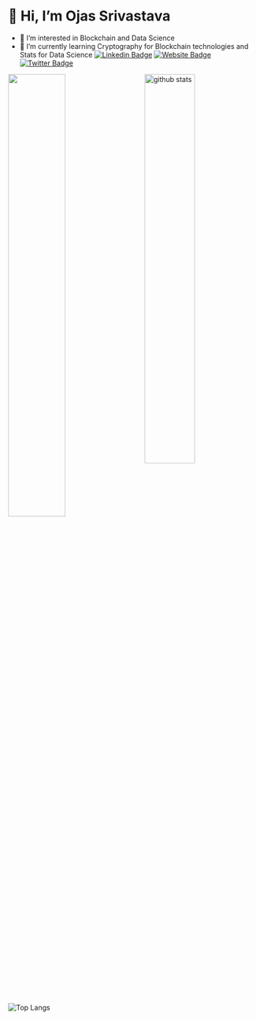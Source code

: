 # 👋 Hi, I’m Ojas Srivastava
- 👀 I’m interested in Blockchain and Data Science
- 🌱 I’m currently learning Cryptography for Blockchain technologies and Stats for Data Science
[![Linkedin Badge](https://img.shields.io/badge/-ojas-srivastava-94bb051bb-blue?style=flat&logo=Linkedin&logoColor=white&link=https://www.linkedin.com/in/ojas-srivastava-94bb051bb/)](https://www.linkedin.com/in/ojas-srivastava-94bb051bb/)
[![Website Badge](https://img.shields.io/badge/-ojas1804.github.io?style=flat&logo=Google-Chrome&logoColor=white&link=https://ojas1804.github.io/portfolio/)](https://ojas1804.github.io/portfolio/)
[![Twitter Badge](https://img.shields.io/badge/-@srivastava_ojas?style=flat&labelColor=1ca0f1&logo=twitter&logoColor=white&link=https://twitter.com/_jesslim)](https://twitter.com/_jesslim)

<!---
Ojas1804/Ojas1804 is a ✨ special ✨ repository because its `README.md` (this file) appears on your GitHub profile.
You can click the Preview link to take a look at your changes.
--->

<img src="https://github-readme-stats.vercel.app/api?username=Ojas1804&show_icons=true&theme=gotham" alt="github stats" width="45%" align="right"/>

<img src="https://github-readme-streak-stats.herokuapp.com/?user=Ojas1804&theme=dark" width="48%" >

![Top Langs](https://github-readme-stats.vercel.app/api/top-langs/?username=Ojas1804&theme=dark&layout=compact)
